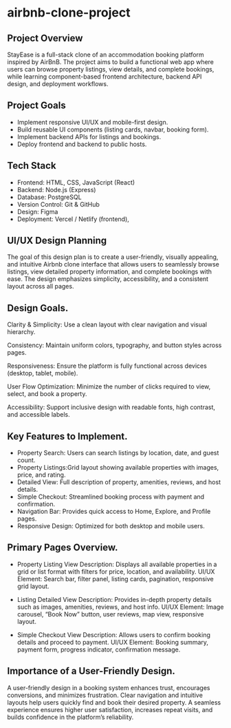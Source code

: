 # airbnb-clone-project

## Project Overview
StayEase is a full-stack clone of an accommodation booking platform inspired by AirBnB. The project aims to build a functional web app where users can browse property listings, view details, and complete bookings, while learning component-based frontend architecture, backend API design, and deployment workflows.

## Project Goals
- Implement responsive UI/UX and mobile-first design.
- Build reusable UI components (listing cards, navbar, booking form).
- Implement backend APIs for listings and bookings.
- Deploy frontend and backend to public hosts.

## Tech Stack
- Frontend: HTML, CSS, JavaScript (React)
- Backend: Node.js (Express)
- Database: PostgreSQL
- Version Control: Git & GitHub
- Design: Figma
- Deployment: Vercel / Netlify (frontend), 

## UI/UX Design Planning

The goal of this design plan is to create a user-friendly, visually appealing, and intuitive Airbnb clone interface that allows users to seamlessly browse listings, view detailed property information, and complete bookings with ease. The design emphasizes simplicity, accessibility, and a consistent layout across all pages.

## Design Goals.
Clarity & Simplicity: Use a clean layout with clear navigation and visual hierarchy.

Consistency: Maintain uniform colors, typography, and button styles across pages.

Responsiveness: Ensure the platform is fully functional across devices (desktop, tablet, mobile).

User Flow Optimization: Minimize the number of clicks required to view, select, and book a property.

Accessibility: Support inclusive design with readable fonts, high contrast, and accessible labels.

## Key Features to Implement.

- Property Search: Users can search listings by location, date, and guest count.
- Property Listings:Grid layout showing available properties with images, price, and rating. 
- Detailed View: Full description of property, amenities, reviews, and host details.
- Simple Checkout: Streamlined booking process with payment and confirmation.
- Navigation Bar: Provides quick access to Home, Explore, and Profile pages.
- Responsive Design: Optimized for both desktop and mobile users.

## Primary Pages Overview.

- Property Listing View
Description: Displays all available properties in a grid or list format with filters for price, location, and availability.
UI/UX Element: Search bar, filter panel, listing cards, pagination, responsive grid layout.

- Listing Detailed View
Description: Provides in-depth property details such as images, amenities, reviews, and host info.
UI/UX Element: Image carousel, “Book Now” button, user reviews, map view, responsive layout.

- Simple Checkout View
Description: Allows users to confirm booking details and proceed to payment.
UI/UX Element: Booking summary, payment form, progress indicator, confirmation message.

## Importance of a User-Friendly Design.
A user-friendly design in a booking system enhances trust, encourages conversions, and minimizes frustration. Clear navigation and intuitive layouts help users quickly find and book their desired property. A seamless experience ensures higher user satisfaction, increases repeat visits, and builds confidence in the platform’s reliability.


